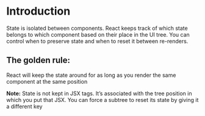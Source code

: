 # Introduction

State is isolated between components. React keeps track of which state belongs to which component based on their place in the UI tree. You can control when to preserve state and when to reset it between re-renders.

## The golden rule:

React will keep the state around for as long as you render the same component at the same position

**Note:**
State is not kept in JSX tags. It’s associated with the tree position in which you put that JSX.
You can force a subtree to reset its state by giving it a different key

